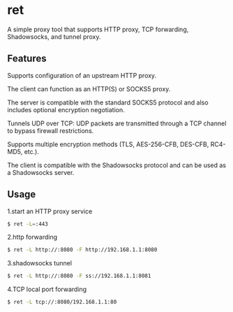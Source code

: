 # ret

A simple proxy tool that supports HTTP proxy, TCP forwarding, Shadowsocks, and tunnel proxy.


## Features
Supports configuration of an upstream HTTP proxy.

The client can function as an HTTP(S) or SOCKS5 proxy.

The server is compatible with the standard SOCKS5 protocol and also includes optional encryption negotiation.

Tunnels UDP over TCP: UDP packets are transmitted through a TCP channel to bypass firewall restrictions.

Supports multiple encryption methods (TLS, AES-256-CFB, DES-CFB, RC4-MD5, etc.).

The client is compatible with the Shadowsocks protocol and can be used as a Shadowsocks server.

## Usage
1.start an HTTP proxy service
```bash
$ ret -L=:443
```
2.http forwarding
```bash
$ ret -L http://:8080 -F http://192.168.1.1:8080
```
3.shadowsocks tunnel
```bash
$ ret -L http://:8080 -F ss://192.168.1.1:8081
```
4.TCP local port forwarding
```bash
$ ret -L tcp://:8080/192.168.1.1:80
```





